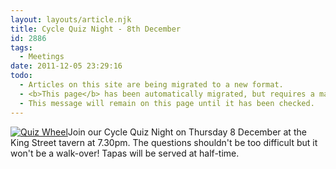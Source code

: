 ```yaml
---
layout: layouts/article.njk
title: Cycle Quiz Night - 8th December
id: 2886
tags:
  - Meetings
date: 2011-12-05 23:29:16
todo:
  - Articles on this site are being migrated to a new format.
  - <b>This page</b> has been automatically migrated, but requires a manual check-&amp;-tune to ensure the format and links all work as expected.
  - This message will remain on this page until it has been checked.
---
```


[![Quiz Wheel](http://www.pompeybug.co.uk/wp-content/uploads/2010/11/questions-150x150.jpg "Quiz Wheel")](http://www.pompeybug.co.uk/wp-content/uploads/2010/11/questions.jpg)Join our Cycle Quiz Night on Thursday 8 December at the King Street tavern at 7.30pm. The questions shouldn't be too difficult but it won't be a walk-over! Tapas will be served at half-time.

&nbsp;